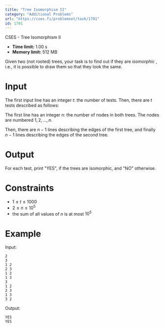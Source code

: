 ```yaml
---
title: "Tree Isomorphism II"
category: "Additional Problems"
url: "https://cses.fi/problemset/task/1701"
id: 1701
---
```


CSES - Tree Isomorphism II

  * **Time limit:** 1.00 s
  * **Memory limit:** 512 MB

Given two (not rooted) trees, your task is to find out if they are
_isomorphic_ , i.e., it is possible to draw them so that they look the same.

# Input

The first input line has an integer $t$: the number of tests. Then, there are
$t$ tests described as follows:

The first line has an integer $n$: the number of nodes in both trees. The
nodes are numbered $1,2,\dots,n$.

Then, there are $n-1$ lines describing the edges of the first tree, and
finally $n-1$ lines describing the edges of the second tree.

# Output

For each test, print "YES", if the trees are isomorphic, and "NO" otherwise.

# Constraints

  * $1 \le t \le 1000$
  * $2 \le n \le 10^5$
  * the sum of all values of $n$ is at most $10^5$

# Example

Input:

    
    
    2
    3
    1 2
    2 3
    1 2
    1 3
    3
    1 2
    2 3
    1 3
    3 2
    

Output:

    
    
    YES
    YES
    

